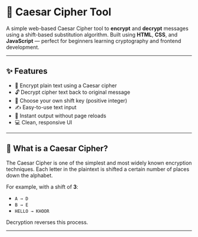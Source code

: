 # 🔐 Caesar Cipher Tool

A simple web-based Caesar Cipher tool to **encrypt** and **decrypt** messages using a shift-based substitution algorithm. Built using **HTML**, **CSS**, and **JavaScript** — perfect for beginners learning cryptography and frontend development.

---

## ✨ Features

- 🔐 Encrypt plain text using a Caesar cipher
- 🔓 Decrypt cipher text back to original message
- 🧠 Choose your own shift key (positive integer)
- ✍️ Easy-to-use text input
- 🎯 Instant output without page reloads
- 💻 Clean, responsive UI

---

## 🧩 What is a Caesar Cipher?

The Caesar Cipher is one of the simplest and most widely known encryption techniques. Each letter in the plaintext is shifted a certain number of places down the alphabet.

For example, with a shift of **3**:
- `A → D`
- `B → E`
- `HELLO → KHOOR`

Decryption reverses this process.

---
